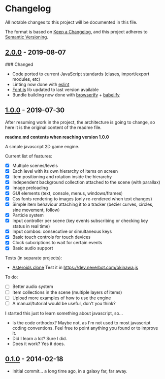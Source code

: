# Changelog

All notable changes to this project will be documented in this file.

The format is based on [Keep a Changelog](https://keepachangelog.com/en/1.0.0/),
and this project adheres to [Semantic Versioning](https://semver.org/spec/v2.0.0.html).

## [2.0.0] - 2019-08-07

### Changed

- Code ported to current JavaScript standards (clases, import/export modules, etc)
- Linting now done with [eslint](https://github.com/eslint/eslint)
- [Font.js](https://github.com/Pomax/Font.js) lib updated to last version available
- Bundle building now done with [browserify](https://github.com/browserify/browserify) + [babelify](https://github.com/babel/babelify)

## [1.0.0] - 2019-07-30

After resuming work in the project, the architecture is going to change, so here it is the
original content of the readme file.

**readme.md contents when reaching version 1.0.0**

A simple javascript 2D game engine.

Current list of features:

- [x] Multiple scenes/levels
- [x] Each level with its own hierarchy of items on screen
- [x] Item positioning and rotation inside the hierarchy
- [x] Independent background collection attached to the scene (with parallax)
- [x] Image preloading
- [x] GUI elements (text, console, menus, windows/frames)
- [x] Css fonts rendering to images (only re-rendered when text changes)
- [x] Simple item behaviour attaching it to a tracker (bezier curves, circles, sine movement, follow)
- [x] Particle system
- [x] Input controller per scene (key events subscribing or checking key status in real time)
- [x] Input combos: consecutive or simultaneous keys
- [x] Basic touch controls for touch devices
- [x] Clock subcriptions to wait for certain events
- [x] Basic audio support

Tests (in separate projects):

- [Asteroids clone](https://github.com/neverbot/okinawa-asteroids)
  Test it in https://dev.neverbot.com/okinawa.js

To do:

- [ ] Better audio system
- [ ] Item collections in the scene (multiple layers of items)
- [ ] Upload more examples of how to use the engine
- [ ] A manual/tutorial would be useful, don't you think?

I started this just to learn something about javascript, so...

- Is the code orthodox? Maybe not, as I'm not used to most javascript coding conventions. Feel free to point anything you found or to improve it.
- Did I learn a lot? Sure I did.
- Does it work? Yes it does.

## [0.1.0] - 2014-02-18

- Initial commit... a long time ago, in a galaxy far, far away.

[2.0.0]: https://github.com/okinawajs/okinawa.js/releases/tag/2.0.0
[1.0.0]: https://github.com/okinawajs/okinawa.js/releases/tag/1.0.0
[0.1.0]: https://github.com/okinawajs/okinawa.js/releases/tag/0.1.0
